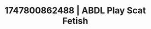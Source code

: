 ---
categories:
- Moonlit passion
- Cyberpunk intimacy
- Hair pulling
- Erotic close-up
- Eclectic erotica
image: /assets/images/1747800862488.jpg
layout: post
seo:
  description: Featured content with high-quality Scat Fetish, ABDL Play. HD images
    available.
  keywords: Scat Fetish, ABDL Play
  og_image: /assets/images/1747800862488.jpg
  schema_type: VisualArtwork
tags:
- '#1747800862488'
- ABDL Play
- Scat Fetish
title: 1747800862488 | ABDL Play Scat Fetish
---